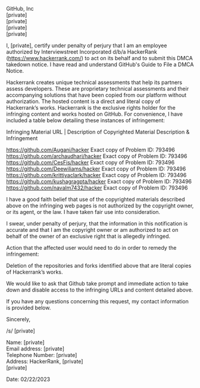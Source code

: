 GitHub, Inc  
[private]  
[private]  
[private]  
[private]  


I, [private], certify under penalty of perjury that I am an employee authorized by Interviewstreet Incorporated d/b/a HackerRank (https://www.hackerrank.com/) to act on its behalf and to submit this DMCA takedown notice. I have read and understand GitHub's Guide to File a DMCA Notice.

Hackerrank creates unique technical assessments that help its partners assess developers. These are proprietary technical assessments and their accompanying solutions that have been copied from our platform without authorization. The hosted content is a direct and literal copy of Hackerrank’s works. Hackerrank is the exclusive rights holder for the infringing content and works hosted on GitHub. For convenience, I have included a table below detailing these instances of infringement:



Infringing Material URL | Description of Copyrighted Material Description & Infringement

https://github.com/Augani/hacker Exact copy of Problem ID: 793496    
https://github.com/archaudhari/hacker Exact copy of Problem ID: 793496  
https://github.com/CesFis/hacker Exact copy of Problem ID: 793496  
https://github.com/Deewiliams/hacker Exact copy of Problem ID: 793496  
https://github.com/krittiyaclark/hacker Exact copy of Problem ID: 793496  
https://github.com/kushagragpta/hacker Exact copy of Problem ID: 793496  
https://github.com/navalm7432/hacker Exact copy of Problem ID: 793496  



I have a good faith belief that use of the copyrighted materials described above on the infringing web pages is not authorized by the copyright owner, or its agent, or the law. I have taken fair use into consideration.



I swear, under penalty of perjury, that the information in this notification is accurate and that I am the copyright owner or am authorized to act on behalf of the owner of an exclusive right that is allegedly infringed.



Action that the affected user would need to do in order to remedy the infringement:

Deletion of the repositories and forks identified above that are literal copies of Hackerrank’s works.


We would like to ask that Github take prompt and immediate action to take down and disable access to the infringing URLs and content detailed above.



If you have any questions concerning this request, my contact information is provided below.





Sincerely,

/s/ [private]


Name: [private]  
Email address: [private]  
Telephone Number: [private]  
Address: HackerRank, [private]  
[private]  

Date: 02/22/2023
